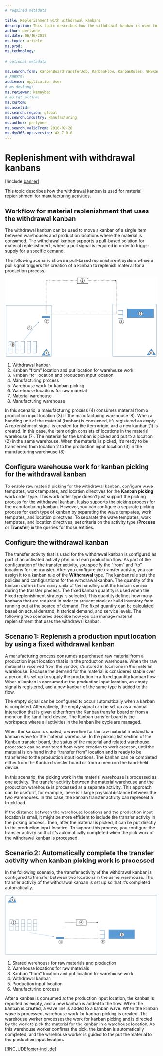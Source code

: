 ```yaml
---
# required metadata

title: Replenishment with withdrawal kanbans
description: This topic describes how the withdrawal kanban is used for material replenishment for manufacturing activities.
author: perlynne
ms.date: 06/16/2017
ms.topic: article
ms.prod: 
ms.technology: 

# optional metadata

ms.search.form: KanbanBoardTransferJob, KanbanFlow, KanbanRules, WHSKanbanWaveTable, WHSKanbanWaveTableListPage
# ROBOTS: 
audience: Application User
# ms.devlang: 
ms.reviewer: kamaybac
# ms.tgt_pltfrm: 
ms.custom: 
ms.assetid: 
ms.search.region: global
ms.search.industry: Manufacturing
ms.author: perlynne
ms.search.validFrom: 2016-02-28
ms.dyn365.ops.version: AX 7.0.0
---
```


# Replenishment with withdrawal kanbans

[!include [banner](../includes/banner.md)]

This topic describes how the withdrawal kanban is used for material replenishment for manufacturing activities.

## Workflow for material replenishment that uses the withdrawal kanban

The withdrawal kanban can be used to move a kanban of a single item between warehouses and production locations where the material is consumed. The withdrawal kanban supports a pull-based solution for material replenishment, where a pull signal is required in order to trigger supply for a specific demand. 

The following scenario shows a pull-based replenishment system where a pull signal triggers the creation of a kanban to replenish material for a production process. 

[![Pull signal triggers the creation of a kanban to replenish material for a production process.](./media/material-replenishment-with-withdrawal-kanban.png)](./media/material-replenishment-with-withdrawal-kanban.png)

1.  Withdrawal kanban
2.  Kanban “from” location and put location for warehouse work
3.  Kanban “to” location and production input location
4.  Manufacturing process
5.  Warehouse work for kanban picking
6.  Warehouse locations for raw material
7.  Material warehouse
8.  Manufacturing warehouse

In this scenario, a manufacturing process (4) consumes material from a production input location (3) in the manufacturing warehouse (8). When a handling unit of the material (kanban) is consumed, it’s registered as empty. A replenishment signal is created for the item origin, and a new kanban (1) is created. In this case, the item origin consists of locations in the material warehouse (7). The material for the kanban is picked and put to a location (2) in the same warehouse. When the material is picked, it’s ready to be transferred from location 2 to the production input location (3) in the manufacturing warehouse (8).

## Configure warehouse work for kanban picking for the withdrawal kanban

To enable raw material picking for the withdrawal kanban, configure wave templates, work templates, and location directives for the **Kanban picking** work order type. This work order type doesn’t just support the picking process for the withdrawal kanban. It also supports the picking process for the manufacturing kanban. However, you can configure a separate picking process for each type of kanban by separating the wave templates, work templates, and location directives. To separate the wave templates, work templates, and location directives, set criteria on the activity type (**Process** or **Transfer**) in the queries for those entities.

## Configure the withdrawal kanban

The transfer activity that is used for the withdrawal kanban is configured as part of an activated activity plan in a Lean production flow. As part of the configuration of the transfer activity, you specify the “from” and “to” locations for the transfer. After you configure the transfer activity, you can assign it to a kanban rule of the **Withdrawal** type. The kanban rule sets the policies and configurations for the withdrawal kanban. The quantity of the kanban defines how many units of the handling unit the kanban carries during the transfer process. The fixed kanban quantity is used when the Fixed replenishment strategy is selected. This quantity defines how many kanbans that are required in order to prevent stock or build inventory from running out at the source of demand. The fixed quantity can be calculated based on actual demand, historical demand, and service levels. The following two scenarios describe how you can manage material replenishment that uses the withdrawal kanban.

## Scenario 1: Replenish a production input location by using a fixed withdrawal kanban

A manufacturing process consumes a purchased raw material from a production input location that is in the production warehouse. When the raw material is received from the vendor, it’s stored in locations in the material warehouse. Because the demand for the material is considered stable over a period, it’s set up to supply the production in a fixed quantity kanban flow. When a kanban is consumed at the production input location, an empty signal is registered, and a new kanban of the same type is added to the flow. 

The empty signal can be configured to occur automatically when a kanban is completed. Alternatively, the empty signal can be set up as a manual interaction that is given either from the Kanban transfer board or from a menu on the hand-held device. The Kanban transfer board is the workspace where all activities in the kanban life cycle are managed. 

When the kanban is created, a wave line for the raw material is added to a kanban wave for the material warehouse. In the picking list section of the Kanban transfer board, the status of the material and related warehouse processes can be monitored from wave creation to work creation, until the material is on-hand in the “transfer from” location and is ready to be transferred to the production input locations. The kanban can be completed either from the Kanban transfer board or from a menu on the hand-held device. 

In this scenario, the picking work in the material warehouse is processed as one activity. The transfer activity between the material warehouse and the production warehouse is processed as a separate activity. This approach can be useful if, for example, there is a large physical distance between the two warehouses. In this case, the kanban transfer activity can represent a truck load. 

If the distance between the warehouse locations and the production input location is small, it might be more efficient to include the transfer activity in the picking process. Then, after the material is picked, it can be put directly to the production input location. To support this process, you configure the transfer activity so that it’s automatically completed when the pick work of the withdrawal kanban is processed.

## Scenario 2: Automatically complete the transfer activity when kanban picking work is processed

In the following scenario, the transfer activity of the withdrawal kanban is configured to transfer between two locations in the same warehouse. The transfer activity of the withdrawal kanban is set up so that it’s completed automatically. 

[![Transfer activity is automatically completed when kanban picking work is processed.](./media/transfer-activities-when-processing-kanban-picking.png)](./media/transfer-activities-when-processing-kanban-picking.png)

1.  Shared warehouse for raw materials and production
2.  Warehouse locations for raw materials
3.  Kanban “from” location and put location for warehouse work
4.  Withdrawal kanban
5.  Production input location
6.  Manufacturing process

After a kanban is consumed at the production input location, the kanban is reported as empty, and a new kanban is added to the flow. When the kanban is created, a wave line is added to a kanban wave. When the kanban wave is processed, warehouse work for kanban picking is created. The warehouse worker processes the work for kanban picking and is directed by the work to pick the material for the kanban in a warehouse location. As this warehouse worker confirms the pick, the kanban is automatically completed, and the warehouse worker is guided to the put the material to the production input location.



[!INCLUDE[footer-include](../../includes/footer-banner.md)]